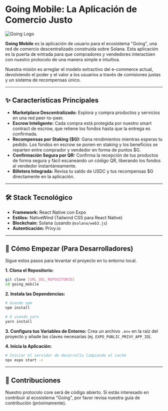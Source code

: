 # Going Mobile: La Aplicación de Comercio Justo

![Going Logo](URL_DEL_LOGO_AQUI) <!-- Reemplazar con la URL de un logo cuando esté disponible -->

**Going Mobile** es la aplicación de usuario para el ecosistema "Going", una red de comercio descentralizado construida sobre Solana. Esta aplicación es la puerta de entrada para que compradores y vendedores interactúen con nuestro protocolo de una manera simple e intuitiva.

Nuestra misión es arreglar el modelo extractivo del e-commerce actual, devolviendo el poder y el valor a los usuarios a través de comisiones justas y un sistema de recompensas único.

---

## ✨ Características Principales

- **Marketplace Descentralizado:** Explora y compra productos y servicios en una red peer-to-peer.
- **Escrow Inteligente:** Cada compra está protegida por nuestro smart contract de escrow, que retiene los fondos hasta que la entrega es confirmada.
- **Recompensas por Staking ($G):** Gana rendimientos mientras esperas tu pedido. Los fondos en escrow se ponen en staking y los beneficios se reparten entre comprador y vendedor en forma de puntos $G.
- **Confirmación Segura por QR:** Confirma la recepción de tus productos de forma segura y fácil escaneando un código QR, liberando los fondos al vendedor instantáneamente.
- **Billetera Integrada:** Revisa tu saldo de USDC y tus recompensas $G directamente en la aplicación.

---

## 🛠️ Stack Tecnológico

- **Framework:** React Native con Expo
- **Estilos:** NativeWind (Tailwind CSS para React Native)
- **Blockchain:** Solana (usando `@solana/web3.js`)
- **Autenticación:** Privy.io

---

## 🚀 Cómo Empezar (Para Desarrolladores)

Sigue estos pasos para levantar el proyecto en tu entorno local.

**1. Clona el Repositorio:**
```bash
git clone [URL_DEL_REPOSITORIO]
cd going_mobile
```

**2. Instala las Dependencias:**
```bash
# Usando npm
npm install

# O usando yarn
yarn install
```

**3. Configura tus Variables de Entorno:**
Crea un archivo `.env` en la raíz del proyecto y añade las claves necesarias (ej. `EXPO_PUBLIC_PRIVY_APP_ID`).

**4. Inicia la Aplicación:**
```bash
# Iniciar el servidor de desarrollo limpiando el caché
npx expo start -c
```

---

## 🤝 Contribuciones

Nuestro protocolo core será de código abierto. Si estás interesado en contribuir al ecosistema "Going", por favor revisa nuestra guía de contribución (próximamente).